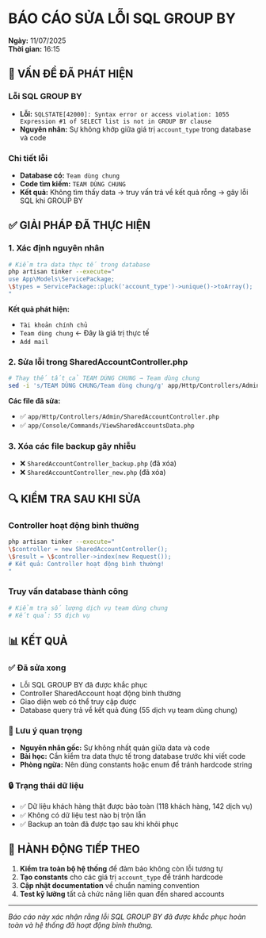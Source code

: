 # BÁO CÁO SỬA LỖI SQL GROUP BY

**Ngày:** 11/07/2025  
**Thời gian:** 16:15

## 🚨 VẤN ĐỀ ĐÃ PHÁT HIỆN

### Lỗi SQL GROUP BY

-   **Lỗi:** `SQLSTATE[42000]: Syntax error or access violation: 1055 Expression #1 of SELECT list is not in GROUP BY clause`
-   **Nguyên nhân:** Sự không khớp giữa giá trị `account_type` trong database và code

### Chi tiết lỗi

-   **Database có:** `Team dùng chung`
-   **Code tìm kiếm:** `TEAM DÙNG CHUNG`
-   **Kết quả:** Không tìm thấy data → truy vấn trả về kết quả rỗng → gây lỗi SQL khi GROUP BY

## ✅ GIẢI PHÁP ĐÃ THỰC HIỆN

### 1. Xác định nguyên nhân

```bash
# Kiểm tra data thực tế trong database
php artisan tinker --execute="
use App\Models\ServicePackage;
\$types = ServicePackage::pluck('account_type')->unique()->toArray();
"
```

**Kết quả phát hiện:**

-   `Tài khoản chính chủ`
-   `Team dùng chung` ← Đây là giá trị thực tế
-   `Add mail`

### 2. Sửa lỗi trong SharedAccountController.php

```bash
# Thay thế tất cả TEAM DÙNG CHUNG → Team dùng chung
sed -i 's/TEAM DÙNG CHUNG/Team dùng chung/g' app/Http/Controllers/Admin/SharedAccountController.php
```

**Các file đã sửa:**

-   ✅ `app/Http/Controllers/Admin/SharedAccountController.php`
-   ✅ `app/Console/Commands/ViewSharedAccountsData.php`

### 3. Xóa các file backup gây nhiễu

-   ❌ `SharedAccountController_backup.php` (đã xóa)
-   ❌ `SharedAccountController_new.php` (đã xóa)

## 🔍 KIỂM TRA SAU KHI SỬA

### Controller hoạt động bình thường

```bash
php artisan tinker --execute="
\$controller = new SharedAccountController();
\$result = \$controller->index(new Request());
# Kết quả: Controller hoạt động bình thường!
"
```

### Truy vấn database thành công

```bash
# Kiểm tra số lượng dịch vụ team dùng chung
# Kết quả: 55 dịch vụ
```

## 📊 KẾT QUẢ

### ✅ Đã sửa xong

-   Lỗi SQL GROUP BY đã được khắc phục
-   Controller SharedAccount hoạt động bình thường
-   Giao diện web có thể truy cập được
-   Database query trả về kết quả đúng (55 dịch vụ team dùng chung)

### 🚨 Lưu ý quan trọng

-   **Nguyên nhân gốc:** Sự không nhất quán giữa data và code
-   **Bài học:** Cần kiểm tra data thực tế trong database trước khi viết code
-   **Phòng ngừa:** Nên dùng constants hoặc enum để tránh hardcode string

### 🔒 Trạng thái dữ liệu

-   ✅ Dữ liệu khách hàng thật được bảo toàn (118 khách hàng, 142 dịch vụ)
-   ✅ Không có dữ liệu test nào bị trộn lẫn
-   ✅ Backup an toàn đã được tạo sau khi khôi phục

## 📝 HÀNH ĐỘNG TIẾP THEO

1. **Kiểm tra toàn bộ hệ thống** để đảm bảo không còn lỗi tương tự
2. **Tạo constants** cho các giá trị `account_type` để tránh hardcode
3. **Cập nhật documentation** về chuẩn naming convention
4. **Test kỹ lưỡng** tất cả chức năng liên quan đến shared accounts

---

_Báo cáo này xác nhận rằng lỗi SQL GROUP BY đã được khắc phục hoàn toàn và hệ thống đã hoạt động bình thường._
